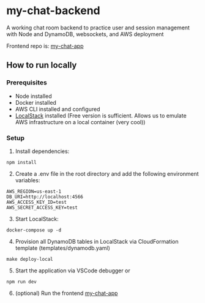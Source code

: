 # my-chat-backend
A working chat room backend to practice user and session management with Node and DynamoDB, websockets, and AWS deployment

Frontend repo is: [my-chat-app](https://github.com/akenned8/my-chat-app)

## How to run locally

### Prerequisites
- Node installed
- Docker installed
- AWS CLI installed and configured
- [LocalStack](https://www.localstack.cloud/) installed (Free version is sufficient. Allows us to emulate AWS infrastructure on a local container (very cool))

### Setup
1. Install dependencies:
```
npm install
```

2. Create a .env file in the root directory and add the following environment variables:
```
AWS_REGION=us-east-1
DB_URI=http://localhost:4566
AWS_ACCESS_KEY_ID=test
AWS_SECRET_ACCESS_KEY=test
```

3. Start LocalStack:

```
docker-compose up -d
```

4. Provision all DynamoDB tables in LocalStack via CloudFormation template (templates/dynamodb.yaml)

```
make deploy-local
```

5. Start the application via VSCode debugger or
```
npm run dev
```

6. (optional) Run the frontend [my-chat-app](https://github.com/akenned8/my-chat-app)
